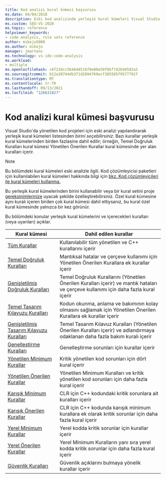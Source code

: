 ```yaml
---
title: Kod analizi kural kümesi başvurusu
ms.date: 04/04/2018
description: Eski kod analizinde yerleşik kural kümeleri Visual Studio öğrenin. Kural kümelerini kaynaklara bakın. Özelleştirilmiş kural kümelerini kullanarak bu kümeleri nasıl kullanabileceğinizi bulun.
ms.custom: SEO-VS-2020
ms.topic: reference
helpviewer_keywords:
- code analysis, rule sets reference
author: mikejo5000
ms.author: mikejo
manager: jmartens
ms.technology: vs-ide-code-analysis
ms.workload:
- multiple
ms.openlocfilehash: c6f23dcc5646d4516f9e00e50f8bf742b94502a2
ms.sourcegitcommit: b12a38744db371d2894769ecf305585f9577792f
ms.translationtype: MT
ms.contentlocale: tr-TR
ms.lasthandoff: 09/13/2021
ms.locfileid: "126631827"
---
```

# <a name="code-analysis-rule-set-reference"></a>Kod analizi kural kümesi başvurusu

Visual Studio'da yönetilen kod projeleri için eski analizi yapılandırarak yerleşik kural kümeleri listesinden *birini seçebilirsiniz.* Bazı kurallar yerleşik kural kümelerinden birden fazlasine dahil edilir; örneğin, Temel Doğruluk Kuralları kural kümesi Yönetilen Önerilen Kurallar kural kümesinde yer alan kuralları içerir.

> [!NOTE]
> Bu bölümdeki kural kümeleri eski analizle ilgili. Kod çözümleyicisi paketleri için kullanılabilen kural kümeleri hakkında bilgi için [bkz. Kod çözümleyicileri ile kural kümeleri kullanma.](/dotnet/fundamentals/code-analysis/code-quality-rule-options)

Bu yerleşik kural kümelerinden birini kullanabilir veya bir kural setini proje [gereksinimlerinize](../code-quality/how-to-create-a-custom-rule-set.md) uyacak şekilde özelleştirebilirsiniz. Özel kural kümesine aynı kuralı içeren birden çok kural kümesi dahil ettiysanız, bu kural özel kural kümesinde yalnızca bir kez görünür.

Bu bölümdeki konular yerleşik kural kümelerini ve içerecekleri kuralları (veya uyarıları) açıklar.

| Kural kümesi | Dahil edilen kurallar |
| - | - |
| [Tüm Kurallar](all-rules-rule-set.md) | Kullanılabilir tüm yönetilen ve C++ kurallarını içerir |
| [Temel Doğruluk Kuralları](basic-correctness-rules-rule-set-for-managed-code.md) | Mantıksal hatalar ve çerçeve kullanımı için Yönetilen Önerilen Kurallara ek kurallar içerir |
| [Genişletilmiş Doğruluk Kuralları](extended-correctness-rules-rule-set-for-managed-code.md) | Temel Doğruluk Kurallarını (Yönetilen Önerilen Kuralları içerir) ve mantık hataları ve çerçeve kullanımı için daha fazla kural içerir |
| [Temel Tasarım Kılavuzu Kuralları](basic-design-guideline-rules-rule-set-for-managed-code.md) | Kodun okunma, anlama ve bakımının kolay olmasını sağlamak için Yönetilen Önerilen Kurallara ek kurallar içerir |
| [Genişletilmiş Tasarım Kılavuzu Kuralları](extended-design-guidelines-rules-rule-set-for-managed-code.md) | Temel Tasarım Kılavuz Kuralları (Yönetilen Önerilen Kuralları içerir) ve adlandırmaya odaklanan daha fazla bakım kuralı içerir |
| [Genelleştirme Kuralları](globalization-rules-rule-set-for-managed-code.md) | Genelleştirme sorunları için kurallar içerir |
| [Yönetilen Minimum Kurallar](managed-minimum-rules-rule-set-for-managed-code.md) | Kritik yönetilen kod sorunları için dört kural içerir |
| [Yönetilen Önerilen Kurallar](managed-recommended-rules-rule-set-for-managed-code.md) | Yönetilen Minimum Kuralları ve kritik yönetilen kod sorunları için daha fazla kural içerir |
| [Karışık Minimum Kurallar](mixed-minimum-rules-rule-set.md) | CLR için C++ kodundaki kritik sorunlara ait kuralları içerir |
| [Karışık Önerilen Kurallar](mixed-recommended-rules-rule-set.md) | CLR için C++ kodunda karışık minimum kurallara ek olarak kritik sorunlar için daha fazla kural içerir |
| [Yerel Minimum Kurallar](native-minimum-rules-rule-set.md) | Yerel kodda kritik sorunlar için kurallar içerir |
| [Yerel Önerilen Kurallar](native-recommended-rules-rule-set.md) | Yerel Minimum Kuralların yanı sıra yerel kodda kritik sorunlar için daha fazla kural içerir |
| [Güvenlik Kuralları](security-rules-rule-set-for-managed-code.md) | Güvenlik açıklarını bulmaya yönelik kurallar içerir |
